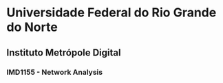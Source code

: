 # Universidade Federal do Rio Grande do Norte
## Instituto Metrópole Digital
### IMD1155 - Network Analysis
